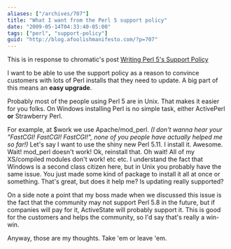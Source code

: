 ```yaml
---
aliases: ["/archives/707"]
title: "What I want from the Perl 5 support policy"
date: "2009-05-14T04:33:40-05:00"
tags: ["perl", "support-policy"]
guid: "http://blog.afoolishmanifesto.com/?p=707"
---
```

This is in response to chromatic's post [Writing Perl 5's Support
Policy](http://www.modernperlbooks.com/mt/2009/05/writing-perl-5s-support-policy.html)

I want to be able to use the support policy as a reason to convince customers
with lots of Perl installs that they need to update. A big part of this means an
**easy upgrade**.

Probably most of the people using Perl 5 are in Unix. That makes it easier for
you folks. On Windows installing Perl is no simple task, either ActivePerl
**or** Strawberry Perl.

For example, at $work we use Apache/mod\_perl. _(I don't wanna hear your
"FastCGI! FastCGI! FastCGI!", none of you people have actually helped me so
far!)_ Let's say I want to use the shiny new Perl 5.11. I install it. Awesome.
Wait! mod\_perl doesn't work! Ok, reinstall that. Oh wait! All of my XS/compiled
modules don't work! etc etc. I understand the fact that Windows is a second
class citizen here, but in Unix you probably have the same issue. You just made
some kind of package to install it all at once or something. That's great, but
does it help me? Is updating really supported?

On a side note a point that my boss made when we discussed this issue is the
fact that the community may not support Perl 5.8 in the future, but if companies
will pay for it, ActiveState will probably support it. This is good for the
customers and helps the community, so I'd say that's really a win-win.

Anyway, those are my thoughts. Take 'em or leave 'em.

